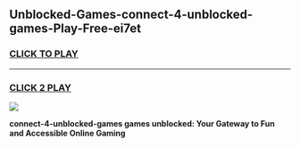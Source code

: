 
## Unblocked-Games-connect-4-unblocked-games-Play-Free-ei7et
<h3>
<a href="https://premium76.site?title=connect-4-unblocked-games&ref=20A">CLICK TO PLAY</a></h3>
<hr>

<h3>
<a href="https://premium76.site?title=connect-4-unblocked-games&ref=20A">CLICK 2 PLAY</a>
  
</h3>

<a href="https://premium76.site?title=connect-4-unblocked-games&ref=20A"><img src="https://clearcache.store/games.png"></a>


**connect-4-unblocked-games games unblocked: Your Gateway to Fun and Accessible Online Gaming**
